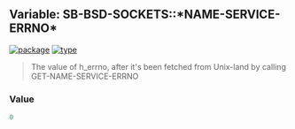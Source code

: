 ## Variable: SB-BSD-SOCKETS::\*NAME-SERVICE-ERRNO\*
[![package](https://img.shields.io/badge/Package-SB--BSD--SOCKETS-5f9ea0.svg?style=social&colorA=999999)](../) [![type](https://img.shields.io/badge/Type-Variable-5f9ea0.svg?style=social&colorA=999999)](../#variable) 

> The value of h_errno, after it's been fetched from Unix-land by calling
> GET-NAME-SERVICE-ERRNO

### Value
```cl
0
```
